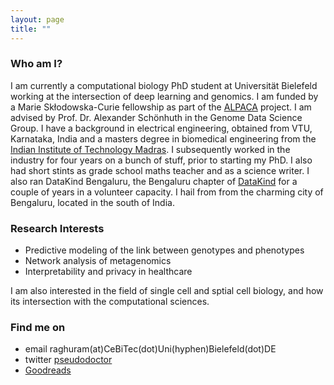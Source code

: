 ```yaml
---
layout: page
title: ""
---
```


### Who am I?
I am currently a computational biology PhD student at Universität Bielefeld working at the intersection of deep learning and genomics. I am funded by a Marie Skłodowska-Curie fellowship as part of the [ALPACA](https://alpaca-itn.eu/) project. I am advised by Prof. Dr. Alexander Schönhuth in the Genome Data Science Group. I have a background in electrical engineering, obtained from VTU, Karnataka, India and a masters degree in biomedical engineering from the [Indian Institute of Technology Madras](https://www.iitm.ac.in). I subsequently worked in the industry for four years on a bunch of stuff, prior to starting my PhD. I also had short stints as grade school maths teacher and as a science writer. I also ran DataKind Bengaluru, the Bengaluru chapter of [DataKind](https://www.datakind.org/) for a couple of years in a volunteer capacity. I hail from  from the charming city of Bengaluru, located in the south of India.

### Research Interests
* Predictive modeling of the link between genotypes and phenotypes <br>
* Network analysis of metagenomics <br>
* Interpretability and privacy in healthcare <br>

I am also interested in the field of single cell and sptial cell biology, and how its intersection with the computational sciences.

### Find me on
* email raghuram(at)CeBiTec(dot)Uni(hyphen)Bielefeld(dot)DE
* twitter [pseudodoctor](https://www.twitter.com/pseudodoctor)
* [Goodreads](https://www.goodreads.com/user/show/13626649-raghuram-d-r)

